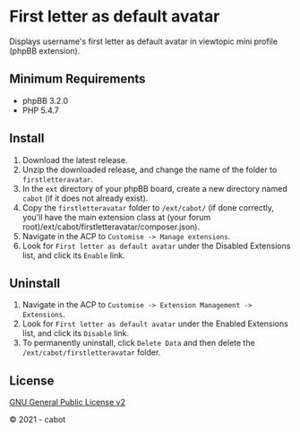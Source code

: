 # First letter as default avatar
Displays username's first letter as default avatar in viewtopic mini profile (phpBB extension).

## Minimum Requirements
* phpBB 3.2.0
* PHP 5.4.7

## Install
1. Download the latest release.
2. Unzip the downloaded release, and change the name of the folder to `firstletteravatar`.
3. In the `ext` directory of your phpBB board, create a new directory named `cabot` (if it does not already exist).
4. Copy the `firstletteravatar` folder to `/ext/cabot/` (if done correctly, you'll have the main extension class at (your forum root)/ext/cabot/firstletteravatar/composer.json).
5. Navigate in the ACP to `Customise -> Manage extensions`.
6. Look for `First letter as default avatar` under the Disabled Extensions list, and click its `Enable` link.

## Uninstall
1. Navigate in the ACP to `Customise -> Extension Management -> Extensions`.
2. Look for `First letter as default avatar` under the Enabled Extensions list, and click its `Disable` link.
3. To permanently uninstall, click `Delete Data` and then delete the `/ext/cabot/firstletteravatar` folder.

## License
[GNU General Public License v2](http://opensource.org/licenses/GPL-2.0)

© 2021 - cabot

